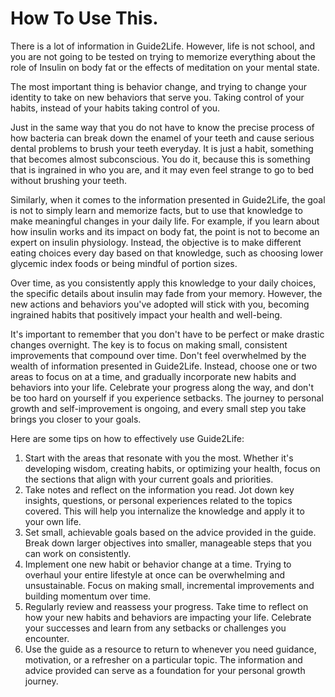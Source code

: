 # How To Use This. 
There is a lot of information in Guide2Life. However, life is not school, and you are not going to be tested on trying to memorize everything about the role of Insulin on body fat or the effects of meditation on your mental state.

The most important thing is behavior change, and trying to change your identity to take on new behaviors that serve you. Taking control of your habits, instead of your habits taking control of you.

Just in the same way that you do not have to know the precise process of how bacteria can break down the enamel of your teeth and cause serious dental problems to brush your teeth everyday. It is just a habit, something that becomes almost subconscious. You do it, because this is something that is ingrained in who you are, and it may even feel strange to go to bed without brushing your teeth.

Similarly, when it comes to the information presented in Guide2Life, the goal is not to simply learn and memorize facts, but to use that knowledge to make meaningful changes in your daily life. For example, if you learn about how insulin works and its impact on body fat, the point is not to become an expert on insulin physiology. Instead, the objective is to make different eating choices every day based on that knowledge, such as choosing lower glycemic index foods or being mindful of portion sizes.

Over time, as you consistently apply this knowledge to your daily choices, the specific details about insulin may fade from your memory. However, the new actions and behaviors you've adopted will stick with you, becoming ingrained habits that positively impact your health and well-being.

It's important to remember that you don't have to be perfect or make drastic changes overnight. The key is to focus on making small, consistent improvements that compound over time. Don't feel overwhelmed by the wealth of information presented in Guide2Life. Instead, choose one or two areas to focus on at a time, and gradually incorporate new habits and behaviors into your life. Celebrate your progress along the way, and don't be too hard on yourself if you experience setbacks. The journey to personal growth and self-improvement is ongoing, and every small step you take brings you closer to your goals.


Here are some tips on how to effectively use Guide2Life:

1. Start with the areas that resonate with you the most. Whether it's developing wisdom, creating habits, or optimizing your health, focus on the sections that align with your current goals and priorities.
2. Take notes and reflect on the information you read. Jot down key insights, questions, or personal experiences related to the topics covered. This will help you internalize the knowledge and apply it to your own life.
3. Set small, achievable goals based on the advice provided in the guide. Break down larger objectives into smaller, manageable steps that you can work on consistently. 
4. Implement one new habit or behavior change at a time. Trying to overhaul your entire lifestyle at once can be overwhelming and unsustainable. Focus on making small, incremental improvements and building momentum over time.
5. Regularly review and reassess your progress. Take time to reflect on how your new habits and behaviors are impacting your life. Celebrate your successes and learn from any setbacks or challenges you encounter.
6. Use the guide as a resource to return to whenever you need guidance, motivation, or a refresher on a particular topic. The information and advice provided can serve as a foundation for your personal growth journey.

